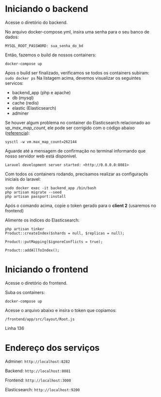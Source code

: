 # Iniciando o backend #

Acesse o diretório do backend.

No arquivo docker-compose.yml, insira uma senha para o seu banco de dados:

```MYSQL_ROOT_PASSWORD: sua_senha_do_bd```

Então, fazemos o build de nossos containers:

```docker-compose up```

Apos o build ser finalizado, verificamos se todos os containers subiram:
``` sudo docker ps```
Na listagem acima, devemos visualizar os seguintes servicos:

* backend_app (php e apache)
* db (mysql)
* cache (redis)
* elastic (Elasticsearch)
* adminer

Se houver algum problema no container do Elasticsearch relacionado ao *vp_max_map_count*, ele pode ser corrigido com o código abaixo ([referencia](https://www.elastic.co/guide/en/elasticsearch/reference/current/docker.html)):
```
sysctl -w vm.max_map_count=262144
```
Aguarde até a mensagem de confirmação no terminal informando que nosso servidor web está disponível.

```
Laravel development server started: <http://0.0.0.0:8081>
```

Com todos os containers rodando, precisamos realizar as configuraçẽs iniciais do laravel:
```
sudo docker exec -it backend_app /bin/bash
php artisan migrate --seed
php artisan passport:install
```
Após o comando acima, copie o token gerado para o **client 2** (usaremos no frontend)

Alimente os índices do Elasticsearch:

```
php artisan tinker
Product::createIndex($shards = null, $replicas = null);

Product::putMapping($ignoreConflicts = true);

Product::addAllToIndex();
```

# Iniciando o frontend #

Acesse o diretório do frontend.

Suba os containers:

```docker-compose up```

Acesse o arquivo abaixo e insira o token que copiamos:

```
/frontend/app/src/layout/Root.js
```
Linha 136 

# Endereço dos serviços #

Adminer: 
```http://localhost:8282```

Backend:
```http://localhost:8081```

Frontend:
```http://localhost:3000```

Elasticsearch:
```http://localhost:9200```
